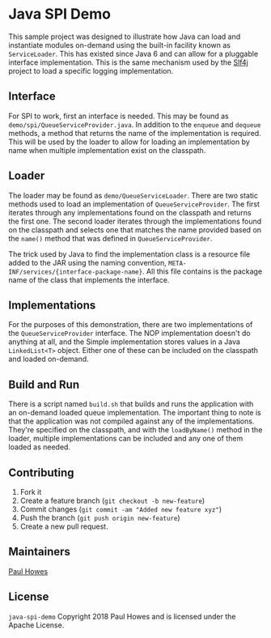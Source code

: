 # Java SPI Demo

This sample project was designed to illustrate how Java can load and
instantiate modules on-demand using the built-in facility known as
`ServiceLoader`. This has existed since Java 6 and can allow for a pluggable
interface implementation. This is the same mechanism used by the 
[Slf4j](https://www.slf4j.org) project to load a specific logging
implementation.

## Interface

For SPI to work, first an interface is needed. This may be found as
`demo/spi/QueueServiceProvider.java`. In addition to the `enqueue` and
`dequeue` methods, a method that returns the name of the implementation
is required. This will be used by the loader to allow for loading an
implementation by name when multiple implementation exist on the classpath.

## Loader

The loader may be found as `demo/QueueServiceLoader`. There are two static
methods used to load an implementation of `QueueServiceProvider`. The first
iterates through any implementations found on the classpath and returns the
first one. The second loader iterates through the implementations found on
the classpath and selects one that matches the name provided based on the
`name()` method that was defined in `QueueServiceProvider`.

The trick used by Java to find the implementation class is a resource
file added to the JAR using the naming convention,
`META-INF/services/{interface-package-name}`. All this file contains is the
package name of the class that implements the interface.

## Implementations

For the purposes of this demonstration, there are two implementations of the
`QueueServiceProvider` interface. The NOP implementation doesn't do anything
at all, and the Simple implementation stores values in a Java `LinkedList<T>`
object. Either one of these can be included on the classpath and loaded
on-demand.

## Build and Run

There is a script named `build.sh` that builds and runs the application with
an on-demand loaded queue implementation. The important thing to note is that
the application was not compiled against any of the implementations. They're
specified on the classpath, and with the `loadByName()` method in the loader,
multiple implementations can be included and any one of them loaded as needed. 

## Contributing

1. Fork it
2. Create a feature branch (`git checkout -b new-feature`)
3. Commit changes (`git commit -am "Added new feature xyz"`)
4. Push the branch (`git push origin new-feature`)
5. Create a new pull request.

## Maintainers

[Paul Howes](https://github.com/PaulHowes)

## License

`java-spi-demo` Copyright 2018 Paul Howes and is licensed under the Apache
License.
